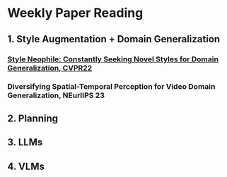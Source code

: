 # Weekly Paper Reading 


## 1. Style Augmentation + Domain Generalization 

### [Style Neophile: Constantly Seeking Novel Styles for Domain Generalization, CVPR22](papers/cvpr22_style_neophile/content.md) 

### Diversifying Spatial-Temporal Perception for Video Domain Generalization, NEurlIPS 23




## 2. Planning 

## 3. LLMs 

## 4. VLMs